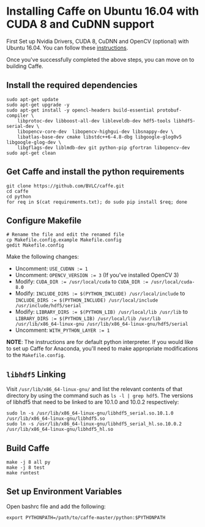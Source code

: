 # Installing Caffe on Ubuntu 16.04 with CUDA 8 and CuDNN support

First Set up Nvidia Drivers, CUDA 8, CuDNN and OpenCV (optional) with Ubuntu 16.04. You can follow these [instructions](https://github.com/sakthi-s/Installation-Instructions/blob/master/setup_cuda_cudnn_opencv3.md).

Once you've successfully completed the above steps, you can move on to building Caffe.

## Install the required dependencies
```
sudo apt-get update
sudo apt-get upgrade -y
sudo apt-get install -y opencl-headers build-essential protobuf-compiler \
    libprotoc-dev libboost-all-dev libleveldb-dev hdf5-tools libhdf5-serial-dev \
    libopencv-core-dev  libopencv-highgui-dev libsnappy-dev \
    libatlas-base-dev cmake libstdc++6-4.8-dbg libgoogle-glog0v5 libgoogle-glog-dev \
    libgflags-dev liblmdb-dev git python-pip gfortran libopencv-dev
sudo apt-get clean
```

## Get Caffe and install the python requirements
```
git clone https://github.com/BVLC/caffe.git
cd caffe
cd python
for req in $(cat requirements.txt); do sudo pip install $req; done
```

## Configure Makefile
```
# Rename the file and edit the renamed file
cp Makefile.config.example Makefile.config
gedit Makefile.config
```

Make the following changes:
  + Uncomment: `USE_CUDNN := 1`
  + Uncomment: `OPENCV_VERSION := 3` (If you've installed OpenCV 3)
  + Modify: `CUDA_DIR := /usr/local/cuda` to `CUDA_DIR := /usr/local/cuda-8.0`
  + Modify: `INCLUDE_DIRS := $(PYTHON_INCLUDE) /usr/local/include` to `INCLUDE_DIRS := $(PYTHON_INCLUDE) /usr/local/include /usr/include/hdf5/serial`
  + Modify: `LIBRARY_DIRS := $(PYTHON_LIB) /usr/local/lib /usr/lib` to `LIBRARY_DIRS := $(PYTHON_LIB) /usr/local/lib /usr/lib /usr/lib/x86_64-linux-gnu /usr/lib/x86_64-linux-gnu/hdf5/serial`
  + Uncomment: `WITH_PYTHON_LAYER := 1`

__NOTE__: The instructions are for default python interpreter. If you would like to set up Caffe for Anaconda, you'll need to make appropriate modifications to the `Makefile.config`.

## `libhdf5` Linking
 Visit `/usr/lib/x86_64-linux-gnu/` and list the relevant contents of that directory by using the command such as `ls -l | grep hdf5`. The versions of libhdf5 that need to be linked to are 10.1.0 and 10.0.2 respectively:
```
sudo ln -s /usr/lib/x86_64-linux-gnu/libhdf5_serial.so.10.1.0 /usr/lib/x86_64-linux-gnu/libhdf5.so
sudo ln -s /usr/lib/x86_64-linux-gnu/libhdf5_serial_hl.so.10.0.2 /usr/lib/x86_64-linux-gnu/libhdf5_hl.so
```

## Build Caffe
```
make -j 8 all py
make -j 8 test
make runtest
```

## Set up Environment Variables
Open bashrc file and add the following: 
```
export PYTHONPATH=/path/to/caffe-master/python:$PYTHONPATH
```
